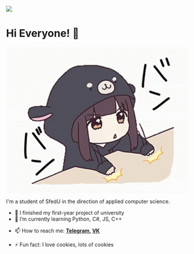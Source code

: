 ![](https://komarev.com/ghpvc/?username=Pr0gger1)
# Hi Everyone! 👋
<img align="center" src="https://github.com/Pr0gger1/Pr0gger1/blob/main/assets/menhera-chan-chibi.gif" alt="Hello">

I'm a student of SfedU in the direction of applied computer science.
- 🔭 I finished my first-year project of university
- 🌱 I’m currently learning Python, C#, JS, C++
<!-- 👯 I’m looking to collaborate on ...
- 🤔 I’m looking for help with ...
- 💬 Ask me about ... -->
- 📫 How to reach me:  **[Telegram](https://t.me/progger01), [VK](https://vk.com/4m0gus)**
<!-- - 😄 Pronouns: ... -->
- ⚡ Fun fact: I love cookies, lots of cookies
